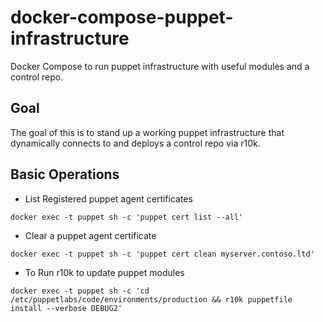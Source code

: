 # docker-compose-puppet-infrastructure
Docker Compose to run puppet infrastructure with useful modules and a control repo.
## Goal
The goal of this is to stand up a working puppet infrastructure that
dynamically connects to and deploys a control repo via r10k.

## Basic Operations


* List Registered puppet agent certificates

```
docker exec -t puppet sh -c 'puppet cert list --all'
```

* Clear a puppet agent certificate

```
docker exec -t puppet sh -c 'puppet cert clean myserver.contoso.ltd'
```

* To Run r10k to update puppet modules

```
docker exec -t puppet sh -c 'cd /etc/puppetlabs/code/environments/production && r10k puppetfile install --verbose DEBUG2'
```
